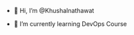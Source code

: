 - 👋 Hi, I’m @Khushalnathawat

- 🌱 I’m currently learning DevOps Course
  
  
<!---
Khushalnathawat/Khushalnathawat is a ✨ special ✨ repository because its `README.md` (this file) appears on your GitHub profile.
You can click the Preview link to take a look at your changes.
--->
